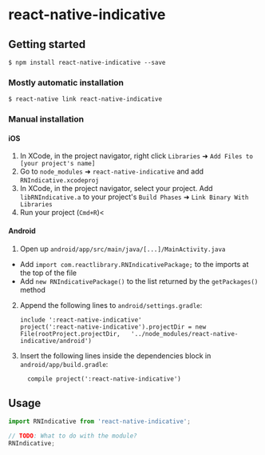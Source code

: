 
# react-native-indicative

## Getting started

`$ npm install react-native-indicative --save`

### Mostly automatic installation

`$ react-native link react-native-indicative`

### Manual installation


#### iOS

1. In XCode, in the project navigator, right click `Libraries` ➜ `Add Files to [your project's name]`
2. Go to `node_modules` ➜ `react-native-indicative` and add `RNIndicative.xcodeproj`
3. In XCode, in the project navigator, select your project. Add `libRNIndicative.a` to your project's `Build Phases` ➜ `Link Binary With Libraries`
4. Run your project (`Cmd+R`)<

#### Android

1. Open up `android/app/src/main/java/[...]/MainActivity.java`
  - Add `import com.reactlibrary.RNIndicativePackage;` to the imports at the top of the file
  - Add `new RNIndicativePackage()` to the list returned by the `getPackages()` method
2. Append the following lines to `android/settings.gradle`:
  	```
  	include ':react-native-indicative'
  	project(':react-native-indicative').projectDir = new File(rootProject.projectDir, 	'../node_modules/react-native-indicative/android')
  	```
3. Insert the following lines inside the dependencies block in `android/app/build.gradle`:
  	```
      compile project(':react-native-indicative')
  	```

## Usage
```javascript
import RNIndicative from 'react-native-indicative';

// TODO: What to do with the module?
RNIndicative;
```
  